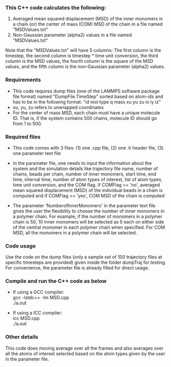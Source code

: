 ### This C++ code calculates the following:

1) Averaged mean squared displacement (MSD) of the inner monomers in a chain (or) the center of mass (COM) MSD of the chain in a file named "MSDValues.txt"
2) Non-Gaussian parameter (alpha2) values in a file named "MSDValues.txt"

Note that the "MSDValues.txt" will have 5 columns: The first column is the timestep, the second column is timestep * time unit conversion, the third column is the MSD values, the fourth column is the square of the MSD values, and the fifth column is the non-Gaussian parameter (alpha2) values.

### Requirements

* This code requires dump files (one of the LAMMPS software package file format) named "DumpFile.TimeStep" sorted based on atom-ids and has to be in the following format: "id mol type q mass xu yu zu ix iy iz"  
* xu, yu, zu refers to unwrapped coordinates
* For the center of mass MSD, each chain must have a unique molecule ID.  That is, if the system contains 500 chains, molecule ID should go from 1 to 500.  

### Required files

* This code comes with 3 files: (1) one .cpp file, (2) one .h header file, (3) one parameter text file

* In the parameter file, one needs to input the information about the system and the simulation details like trajectory file name, number of chains, beads per chain, number of inner monomers, start time, end time, interval time, number of atom types of interest, list of atom types, time unit conversion, and the COM flag.  If COMFlag == 'no', averaged mean squared displacement (MSD) of the individual beads in a chain is computed and if COMFlag == 'yes', COM MSD of the chain is computed

* The parameter 'NumberofInnerMonomers' in the parameter text file gives the user the flexibility to choose the number of inner monomers in a polymer chain.  For example, if the number of monomers in a polymer chain is 50, 10 inner monomers will be selected as 5 each on either side of the central monomer in each polymer chain when specified.  For COM MSD, all the monomers in a polymer chain will be selected.  

### Code usage

Use the code on the dump files (only a sample set of 100 trajectory files at specific timesteps are provided) given inside the folder dumpTraj for testing.  For convenience, the parameter file is already filled for direct usage. 

### Compile and run the C++ code as below

* If using a GCC compiler:  
    gcc -lstdc++ -lm  MSD.cpp   
    ./a.out
    
* If using a ICC compiler:  
    icc MSD.cpp  
    ./a.out
    
### Other details

This code does moving average over all the frames and also averages over all the atoms of interest selected based on the atom types given by the user in the parameter file.
